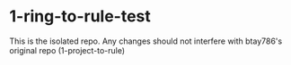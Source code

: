 # 1-ring-to-rule-test
This is the isolated repo. Any changes should not interfere with btay786's original repo (1-project-to-rule)
